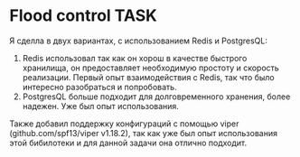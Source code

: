 # Flood control TASK
Я сделла в двух вариантах, с использованием Redis и PostgresQL:  
1. Redis использовал так как он хорош в качестве быстрого хранилища, он предоставляет необходимую простоту и скорость реализации. Первый опыт взаимодействия с Redis, так что было интересно разобраться и попробовать.
2. PostgresQL больше подходит для долговременного хранения, более надежен. Уже был опыт использования.
   
Также добавил поддержку конфигураций с помощью viper (github.com/spf13/viper v1.18.2), так как уже был опыт использования этой бибилотеки и для данной задачи она отлично подходит.
